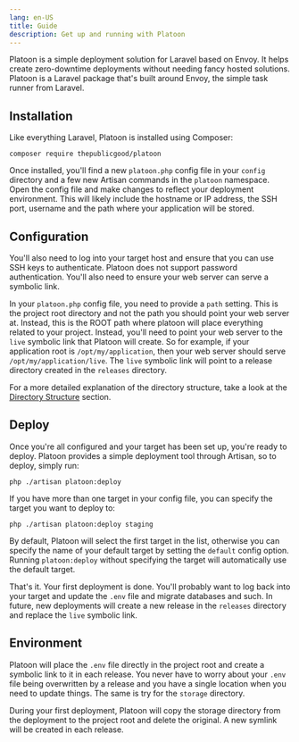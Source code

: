 ```yaml
---
lang: en-US
title: Guide
description: Get up and running with Platoon
---
```


Platoon is a simple deployment solution for Laravel based on Envoy. It helps create zero-downtime deployments without needing fancy hosted solutions. Platoon is a Laravel package that's built around Envoy, the simple task runner from Laravel.

## Installation
Like everything Laravel, Platoon is installed using Composer:

```shell
composer require thepublicgood/platoon
```

Once installed, you'll find a new `platoon.php` config file in your `config` directory and a few new Artisan commands in the `platoon` namespace. Open the config file and make changes to reflect your deployment environment. This will likely include the hostname or IP address, the SSH port, username and the path where your application will be stored.

## Configuration

You'll also need to log into your target host and ensure that you can use SSH keys to authenticate. Platoon does not support password authentication. You'll also need to ensure your web server can serve a symbolic link.

In your `platoon.php` config file, you need to provide a `path` setting. This is the project root directory and not the path you should point your web server at. Instead, this is the ROOT path where platoon will place everything related to your project. Instead, you'll need to point your web server to the `live` symbolic link that Platoon will create. So for example, if your application root is `/opt/my/application`, then your web server should serve `/opt/my/application/live`. The `live` symbolic link will point to a release directory created in the `releases` directory.

For a more detailed explanation of the directory structure, take a look at the [Directory Structure](/reference/structure.html) section.

## Deploy
Once you're all configured and your target has been set up, you're ready to deploy. Platoon provides a simple deployment tool through Artisan, so to deploy, simply run:

```shell
php ./artisan platoon:deploy
```

If you have more than one target in your config file, you can specify the target you want to deploy to:

```shell
php ./artisan platoon:deploy staging
```

By default, Platoon will select the first target in the list, otherwise you can specify the name of your default target by setting the `default` config option. Running `platoon:deploy` without specifying the target will automatically use the default target.

That's it. Your first deployment is done. You'll probably want to log back into your target and update the `.env` file and migrate databases and such. In future, new deployments will create a new release in the `releases` directory and replace the `live` symbolic link.

## Environment
Platoon will place the `.env` file directly in the project root and create a symbolic link to it in each release. You never have to worry about your `.env` file being overwritten by a release and you have a single location when you need to update things. The same is try for the `storage` directory.

During your first deployment, Platoon will copy the storage directory from the deployment to the project root and delete the original. A new symlink will be created in each release.
